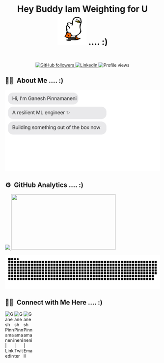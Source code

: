 
<h1 align="center">Hey Buddy Iam Weighting for U <img src = "https://github.com/smruthi49/TSP-DSAI/blob/main/images/life_goes_on.gif" width = "95" height = "100"/> .... :) </a></h1>

<br>

<p align="center">
  <a href="https://github.com/Ganesh2409">
    <img src="https://img.shields.io/github/followers/Ganesh2409?label=follow&style=social" alt="GitHub followers">
  </a>
  <a href="https://www.linkedin.com/in/https://www.linkedin.com/in/ganesh-pinnamaneni/">
    <img src="https://img.shields.io/badge/-Ganesh%20Pinnamaneni-blue?style=flat-square&logo=Linkedin&logoColor=white" alt="LinkedIn">
  </a>
  <img src="https://komarev.com/ghpvc/?username=Ganesh2409&label=Visitors&color=blue&style=plastic" alt="Profile views">
</p>

## 👨‍💻  &nbsp;About Me .... :) 

[![](https://github.com/Ganesh2409/Ganesh2409/blob/main/chat.svg)](https://www.linkedin.com/in/ganesh-pinnamaneni/)



## ⚙️ &nbsp;GitHub Analytics .... :) 

<p align="left">
<a href="https://github.com/Ganesh2409">
  <img height="180em" src="https://github-readme-stats-eight-theta.vercel.app/api?username=Ganesh2409&show_icons=true&theme=algolia&include_all_commits=true&count_private=true"/>
  <img height="180em" width="340em" src="https://github-readme-stats-eight-theta.vercel.app/api/top-langs/?username=Ganesh2409&layout=compact&langs_count=8&theme=algolia"/>
</a>
</p>

![snake animation](https://github.com/Ganesh2409/Ganesh2409/blob/output/github-snake-dark.svg)

## 🤝🏻 &nbsp;Connect with Me Here .... :) 

<a href="https://www.linkedin.com/in/ganesh-pinnamaneni/">
<img align="left" alt="Ganesh Pinnamaneni | Linkedin" width="30px" src="https://img.icons8.com/color/48/000000/linkedin.png"/>
</a>

<a href="https://x.com/pinnamaneni24?lang=en">
<img align="left" alt="Ganesh Pinnamaneni | Twitter" width="30px" src="https://img.icons8.com/color/48/000000/twitter.png" />
</a> 

<a href="mailto:pinnamaneniganesh24@gmail.com">
  <img align="left" alt="Ganesh Pinnamaneni | Email" width="30px" src="https://static.vecteezy.com/system/resources/previews/020/964/377/non_2x/gmail-mail-icon-for-web-design-free-png.png" />
</a>


